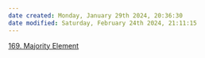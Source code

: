 ```yaml
---
date created: Monday, January 29th 2024, 20:36:30
date modified: Saturday, February 24th 2024, 21:11:15
---
```


[169. Majority Element](https://leetcode.com/problems/majority-element/)

